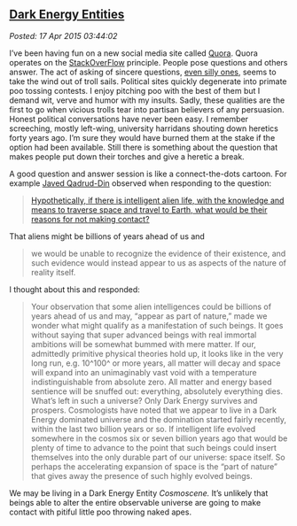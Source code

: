  
[Dark Energy Entities](https://bakerjd99.wordpress.com/2015/04/16/dark-energy-entities/)
----------------------------------------------------------------------------------------

*Posted: 17 Apr 2015 03:44:02*

I’ve been having fun on a new social media site called
[Quora](https://www.quora.com/John-Baker-98). Quora operates on the
[StackOverFlow](https://stackoverflow.com/) principle. People pose
questions and others answer. The act of asking of sincere questions,
[even silly
ones](https://www.quora.com/How-would-the-world-change-if-prairie-dogs-spontaneously-became-super-intelligent-but-only-the-French-knew-about-it),
seems to take the wind out of troll sails. Political sites quickly
degenerate into primate poo tossing contests. I enjoy pitching poo with
the best of them but I demand wit, verve and humor with my insults.
Sadly, these qualities are the first to go when vicious trolls tear into
partisan believers of any persuasion. Honest political conversations
have never been easy. I remember screeching, mostly left-wing,
university harridans shouting down heretics forty years ago. I’m sure
they would have burned them at the stake if the option had been
available. Still there is something about the question that makes people
put down their torches and give a heretic a break.

A good question and answer session is like a connect-the-dots cartoon.
For example [Javed Qadrud-Din](https://www.quora.com/Javed-Qadrud-Din)
observed when responding to the question:

> [Hypothetically, if there is intelligent alien life, with the
> knowledge and means to traverse space and travel to Earth, what would
> be their reasons for not making
> contact?](https://www.quora.com/Hypothetically-if-there-is-intelligent-alien-life-with-the-knowledge-and-means-to-traverse-space-and-travel-to-Earth-what-would-be-their-reasons-for-not-making-contact-Please-read-details)

That aliens might be billions of years ahead of us and

> we would be unable to recognize the evidence of their existence, and
> such evidence would instead appear to us as aspects of the nature of
> reality itself.

I thought about this and responded:

> Your observation that some alien intelligences could be billions of
> years ahead of us and may, “appear as part of nature,” made we wonder
> what might qualify as a manifestation of such beings. It goes without
> saying that super advanced beings with real immortal ambitions will be
> somewhat bummed with mere matter. If our, admittedly primitive
> physical theories hold up, it looks like in the very long run, e.g.
> 10^100^ or more years, all matter will decay and space will expand
> into an unimaginably vast void with a temperature indistinguishable
> from absolute zero. All matter and energy based sentience will be
> snuffed out: everything, absolutely everything dies. What’s left in
> such a universe? Only Dark Energy survives and prospers. Cosmologists
> have noted that we appear to live in a Dark Energy dominated universe
> and the domination started fairly recently, within the last two
> billion years or so. If intelligent life evolved somewhere in the
> cosmos six or seven billion years ago that would be plenty of time to
> advance to the point that such beings could insert themselves into the
> only durable part of our universe: space itself. So perhaps the
> accelerating expansion of space is the “part of nature” that gives
> away the presence of such highly evolved beings.

We may be living in a Dark Energy Entity *Cosmoscene.* It’s unlikely
that beings able to alter the entire observable universe are going to
make contact with pitiful little poo throwing naked apes.
